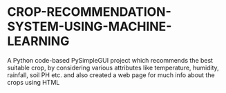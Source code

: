 # CROP-RECOMMENDATION-SYSTEM-USING-MACHINE-LEARNING
A Python code-based PySimpleGUI project which recommends the best suitable crop, by considering various attributes like temperature, humidity, rainfall, soil PH etc. and also created a web page for much info about the crops using HTML 

